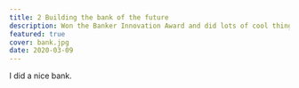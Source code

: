 ```yaml
---
title: 2 Building the bank of the future
description: Won the Banker Innovation Award and did lots of cool things.
featured: true
cover: bank.jpg
date: 2020-03-09
---
```


I did a nice bank.
